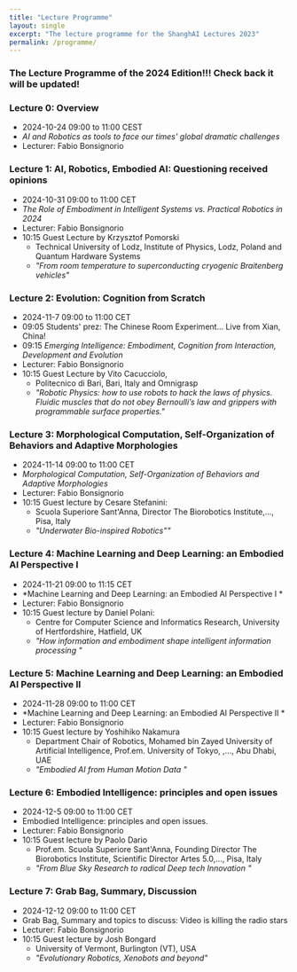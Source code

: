 ```yaml
---
title: "Lecture Programme"
layout: single
excerpt: "The lecture programme for the ShanghAI Lectures 2023"
permalink: /programme/
---
```


### The Lecture Programme of the 2024 Edition!!!  Check back it will be updated!

### Lecture 0: Overview
* 2024-10-24  09:00 to 11:00 CEST 
* *AI and Robotics as tools to face our times' global dramatic challenges* 
* Lecturer: Fabio Bonsignorio

### Lecture 1: AI, Robotics, Embodied AI: Questioning received opinions
* 2024-10-31  09:00 to 11:00 CET 
* *The Role of Embodiment in Intelligent Systems vs. Practical Robotics in 2024* 
* Lecturer: Fabio Bonsignorio
* 10:15 Guest Lecture by Krzysztof Pomorski 
  * Technical University of Lodz, Institute of Physics, Lodz, Poland and Quantum Hardware Systems
  * *"From room temperature to superconducting cryogenic Braitenberg vehicles"*
  
### Lecture 2: Evolution: Cognition from Scratch
* 2024-11-7 09:00 to 11:00 CET
* 09:05 Students' prez: The Chinese Room Experiment... Live from Xian, China!
* 09:15 *Emerging Intelligence: Embodiment, Cognition from Interaction, Development and Evolution* 
* Lecturer: Fabio Bonsignorio
* 10:15 Guest Lecture by Vito Cacucciolo,  
  * Politecnico di Bari, Bari, Italy and Omnigrasp
  * *"Robotic Physics: how to use robots to hack the laws of physics. Fluidic muscles that do not obey Bernoulli’s law and grippers with programmable surface properties."* 

### Lecture 3: Morphological Computation, Self-Organization of Behaviors and Adaptive Morphologies
* 2024-11-14 09:00 to 11:00 CET 
* *Morphological Computation, Self-Organization of Behaviors and Adaptive Morphologies* 
* Lecturer: Fabio Bonsignorio
* 10:15 Guest lecture by Cesare Stefanini: 
  * Scuola Superiore Sant'Anna, Director The Biorobotics Institute,..., Pisa, Italy
  * *"Underwater Bio-inspired Robotics”"* 
  
### Lecture 4: Machine Learning and Deep Learning: an Embodied AI Perspective I
* 2024-11-21 09:00 to 11:15 CET
* *Machine Learning and Deep Learning: an Embodied AI Perspective I * 
* Lecturer: Fabio Bonsignorio 
* 10:15 Guest lecture by Daniel Polani: 
  * Centre for Computer Science and Informatics Research, University of Hertfordshire, Hatfield, UK
  * *"How information and embodiment shape intelligent information processing "*

### Lecture 5: Machine Learning and Deep Learning: an Embodied AI Perspective II
* 2024-11-28  09:00 to 11:00 CET
* *Machine Learning and Deep Learning: an Embodied AI Perspective II *  
* Lecturer: Fabio Bonsignorio 
* 10:15  Guest lecture by Yoshihiko Nakamura
   * Department Chair of Robotics, Mohamed bin Zayed University of Artificial Intelligence, Prof.em. University of Tokyo, ,..., Abu Dhabi, UAE
   * *"Embodied AI from Human Motion Data "*
    
### Lecture  6: Embodied Intelligence: principles and open issues
* 2024-12-5 09:00 to 11:00 CET 
* Embodied Intelligence: principles and open issues. 
* Lecturer: Fabio Bonsignorio
* 10:15  Guest lecture by Paolo Dario
   * Prof.em. Scuola Superiore Sant'Anna, Founding Director The Biorobotics Institute, Scientific Director Artes 5.0,..., Pisa, Italy
   * *"From Blue Sky Research to radical Deep tech Innovation "*

### Lecture  7: Grab Bag, Summary, Discussion
* 2024-12-12 09:00 to 11:00 CET
* Grab Bag, Summary and topics to discuss: Video is killing the radio stars 
* Lecturer: Fabio Bonsignorio
* 10:15 Guest lecture by Josh Bongard
   * University of Vermont, Burlington (VT), USA
   * *"Evolutionary Robotics, Xenobots and beyond"*







  


